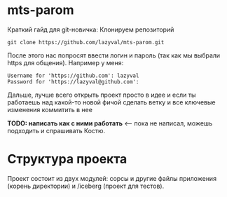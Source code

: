 mts-parom
=========

Краткий гайд для git-новичка:
Клонируем репозиторий 
```
git clone https://github.com/lazyval/mts-parom.git
```
После этого нас попросят ввести логин и пароль (так как мы выбрали https для общения). Например у меня:

```
Username for 'https://github.com': lazyval
Password for 'https://lazyval@github.com': 
```

Дальше, лучше всего открыть проект просто в идее и если ты работаешь над какой-то новой фичой сделать ветку и все ключевые изменения коммитить в нее 

**TODO: написать как с ними работать** <-- пока не написал, можешь подходить и спрашивать Костю.

Структура проекта
==

Проект состоит из двух модулей: сорсы и другие файлы приложения (корень директории) и /iceberg (проект для тестов).